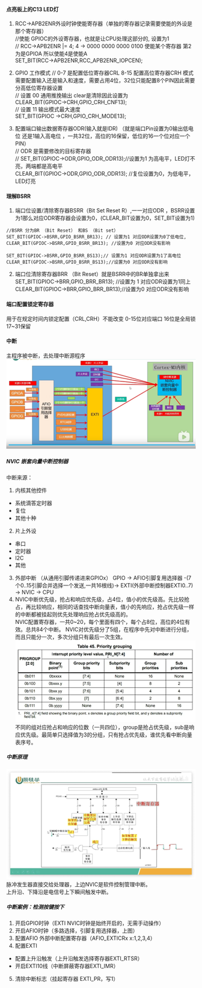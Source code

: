 
#### 点亮板上的C13 LED灯
  1. RCC->APB2ENR外设时钟使能寄存器（单独的寄存器记录需要使能的外设是那个寄存器）  
  //使能 GPIOC的外设寄存器，也就是让CPU处理这部分的, 设置为1  
  // RCC->APB2ENR |= 4; 4 -> 0000 0000 0000 0100 使能某个寄存器 第2为是GPIOA 所以使能4是使能A  
  SET_BIT(RCC->APB2ENR,RCC_APB2ENR_IOPCEN); 
  
  2. GPIO 工作模式
  // 0-7 是配置低位寄存器CRL 8-15 配置高位寄存器CRH 模式需要配置输入还是输入和速度，需要占用4位，32位只能配置8个PIN因此需要分高低位寄存器设置  
  // 设置 00 通用推挽输出 clear是清除因此设置为  
  CLEAR_BIT(GPIOC->CRH,GPIO_CRH_CNF13);  
  // 设置 11 输出模式最大速度  
  SET_BIT(GPIOC ->CRH,GPIO_CRH_MODE13);  
  3. 配置端口输出数据寄存器ODR(输入就是IDR) （就是端口Pin设置为0输出低电位 还是1输入高电位 ，一共32位，高位的16保留，低位的16一个位对应一个PIN）  
  // ODR 是需要修改的目标寄存器  
  // SET_BIT(GPIOC->ODR,GPIO_ODR_ODR13);//设置为1 为高电平，LED灯不亮，两端都是高电平  
  CLEAR_BIT(GPIOC->ODR,GPIO_ODR_ODR13); //复位设置为0，为低电平，LED灯亮
#### 理解BSRR
  1. 端口位设置/清除寄存器BSRR（Bit Set Reset R）,一一对应ODR ，BSRR设置为1那么对应ODR寄存器会设置为0，(CLEAR_BIT设置为0，SET_BIT设置为1)  
  
    //BSRR 分为BR （Bit Reset） 和BS （Bit set）  
    SET_BIT(GPIOC->BSRR,GPIO_BSRR_BR13); // 设置为1 对应ODR设置为0了低电位,  
    CLEAR_BIT(GPIOC->BSRR,GPIO_BSRR_BR13); //设置为0 对应ODR没有影响  

    SET_BIT(GPIOC->BSRR,GPIO_BSRR_BS13);// 设置为1 对应ODR设置为1了高电位  
    CLEAR_BIT(GPIOC->BSRR,GPIO_BSRR_BS13);//设置为0 对应ODR没有影响  
  2. 端口位清除寄存器BRR （Bit Reset）就是BSRR中的BR单独拿出来  
    SET_BIT(GPIOC->BRR,GPIO_BRR_BR13); //设置为 1 对应ODR设置为1同上  
    CLEAR_BIT(GPIOC->BRR,GPIO_BRR_BR13);//设置为0 对应ODR没有影响  
  
#### 端口配置锁定寄存器
 用于在规定时间内锁定配置（CRL,CRH）不能改变 0-15位对应端口 16位是全局锁 17~31保留
#### 中断
主程序被中断，去处理中断源程序
![](./images/中断系统_中断体系架构.png)
##### NVIC 嵌套向量中断控制器
中断来源：
1. 内核其他控件
  - 系统滴答定时器
  - 复位
  - 其他十种
2. 片上外设
  - 串口
  - 定时器
  - I2C
  - 其他
3. 外部中断 （从通用引脚传递进来GPIOx）
  GPIO -> AFIO引脚复用选择器 -(7个0..15引脚合并选择一个发送,一共16根线)-> EXTI(外部中断控制器EXTI0..7) -> NVIC -> CPU
4. NVIC中断优先级，抢占和响应优先级，占4位，值小的优先级高。先比较抢占，再比较响应，相同的话查找中断向量表，值小的先响应，抢占优先级一样的中断都被挂起则优先处理响应抢占优先级高的。  
NVIC配置寄存器，一共0~20，每个里面有四个，每个占8位，高位的4位有效。总共84个中断。 
NVIC对优先级分了5组，在程序中先对中断进行分组，而且只能分一次，多次分组只有最后一次生效。  
![](./images/中断系统_中断优先级分组.png)
不同的组对应抢占和响应的位数（一共四位），group是抢占优先级，sub是响应优先级。最简单只选择值为3的分组，只有抢占优先级，谁优先看中断向量表序号。  
##### 中断原理
![](./images/中断原理_nvic电路流程.png)
脉冲发生器直接交给处理器，上边NVIC是软件控制管理中断。  
上升沿、下降沿是电信号上下瞬间触发中断。  
##### 中断案例：检测按键按下
1. 开启GPIO时钟（EXTI NVIC时钟是始终开启的，无需手动操作）
2. 开启AFIO时钟（多路选择，引脚复用选择器，上图） 
3. 配置AFIO 
  外部中断配置寄存器（AFIO_EXTICRx x:1,2,3,4）
4. 配置EXTI
  - 配置上升沿触发（上升沿触发选择寄存器EXTI_RTSR）
  - 开启EXTI10线（中断屏蔽寄存器EXTI_IMR）
5. 清除中断标志（挂起寄存器 EXTI_PR，写1）


